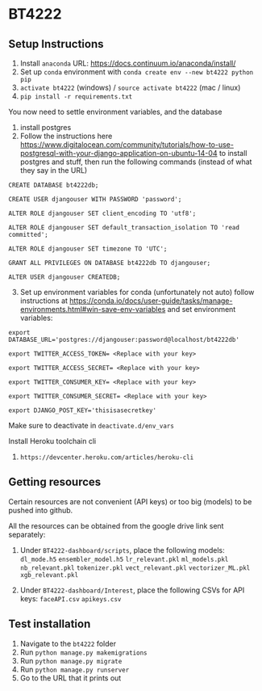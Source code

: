 # BT4222

## Setup Instructions

1. Install `anaconda` URL: https://docs.continuum.io/anaconda/install/
2. Set up `conda` environment with `conda create env --new bt4222 python pip`
3. `activate bt4222` (windows) /  `source activate bt4222` (mac / linux)
4. `pip install -r requirements.txt`

You now need to settle environment variables, and the database 

1. install postgres
2. Follow the instructions here https://www.digitalocean.com/community/tutorials/how-to-use-postgresql-with-your-django-application-on-ubuntu-14-04 to install postgres and stuff, then run the following commands (instead of what they say in the URL)


  `CREATE DATABASE bt4222db;`
  
  `CREATE USER djangouser WITH PASSWORD 'password';`
  
  `ALTER ROLE djangouser SET client_encoding TO 'utf8';`
  
  `ALTER ROLE djangouser SET default_transaction_isolation TO 'read committed';`
  
  `ALTER ROLE djangouser SET timezone TO 'UTC';`
  
  `GRANT ALL PRIVILEGES ON DATABASE bt4222db TO djangouser;`
  
  `ALTER USER djangouser CREATEDB;`

3. Set up environment variables for conda (unfortunately not auto) follow instructions at https://conda.io/docs/user-guide/tasks/manage-environments.html#win-save-env-variables and set environment variables: 

`export DATABASE_URL='postgres://djangouser:password@localhost/bt4222db'`

`export TWITTER_ACCESS_TOKEN= <Replace with your key>`

`export TWITTER_ACCESS_SECRET= <Replace with your key>`

`export TWITTER_CONSUMER_KEY= <Replace with your key>`

`export TWITTER_CONSUMER_SECRET= <Replace with your key>`

`export DJANGO_POST_KEY='thisisasecretkey'`

Make sure to deactivate in `deactivate.d/env_vars`


Install Heroku toolchain cli
1. `https://devcenter.heroku.com/articles/heroku-cli`

## Getting resources
Certain resources are not convenient (API keys) or too big (models) to be pushed into github.

All the resources can be obtained from the google drive link sent separately:

1. Under `BT4222-dashboard/scripts`, place the following models:
`dl_mode.h5`
`ensembler_model.h5`
`lr_relevant.pkl`
`ml_models.pkl`
`nb_relevant.pkl`
`tokenizer.pkl`
`vect_relevant.pkl`
`vectorizer_ML.pkl`
`xgb_relevant.pkl`

2. Under `BT4222-dashboard/Interest`, place the following CSVs for API keys:
`faceAPI.csv`
`apikeys.csv`


## Test installation

1. Navigate to the `bt4222` folder
2. Run `python manage.py makemigrations`
3. Run `python manage.py migrate`
4. Run `python manage.py runserver`
5. Go to the URL that it prints out